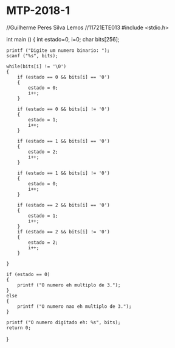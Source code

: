 # MTP-2018-1
//Guilherme Peres Silva Lemos
//11721ETE013
#include <stdio.h>

int main ()
{
	int estado=0, i=0; 
	char bits[256];
	
	printf ("Digite um numero binario: ");
	scanf ("%s", bits);
	
	while(bits[i] != '\0') 
	{
		if (estado == 0 && bits[i] == '0')
		{
			estado = 0; 
			i++;
		}
		
		if (estado == 0 && bits[i] != '0') 
		{
			estado = 1;
			i++;
		}
		
		if (estado == 1 && bits[i] == '0')
		{
			estado = 2; 
			i++;
		}
		
		if (estado == 1 && bits[i] != '0')
		{
			estado = 0;
			i++;
		}
		
		if (estado == 2 && bits[i] == '0')
		{
			estado = 1; 
			i++;
		}
		if (estado == 2 && bits[i] != '0')
		{
			estado = 2;
			i++;
		}
		
	}
	
	if (estado == 0)
	{
		printf ("O numero eh multiplo de 3.");
	}
	else 
	{
		printf ("O numero nao eh multiplo de 3.");
	}
	
	printf ("O numero digitado eh: %s", bits);
	return 0;
}
